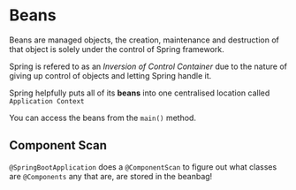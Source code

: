 # Beans

Beans are managed objects, the creation, maintenance and destruction of that object is solely 
under the control of Spring framework. 

Spring is refered to as an *Inversion of Control Container* due to the nature of giving up control 
of objects and letting Spring handle it. 

Spring helpfully puts all of its **beans** into one centralised location called `Application Context`

You can access the beans from the `main()` method. 

## Component Scan 

`@SpringBootApplication` does a `@ComponentScan` to figure out what classes are `@Components`
any that are, are stored in the beanbag!

